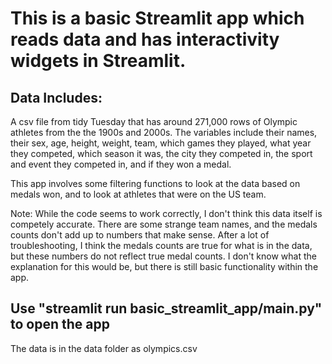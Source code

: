 # This is a basic Streamlit app which reads data and has interactivity widgets in Streamlit.

## Data Includes:
A csv file from tidy Tuesday that has around 271,000 rows of Olympic athletes from the the 1900s and 2000s. The variables include their names, their sex, age, height, weight, team, which games they played, what year they competed, which season it was, the city they competed in, the sport and event they competed in, and if they won a medal. 

This app involves some filtering functions to look at the data based on medals won, and to look at athletes that were on the US team. 

Note: While the code seems to work correctly, I don't think this data itself is competely accurate. There are some strange team names, and the medals counts don't add up to numbers that make sense. After a lot of troubleshooting, I think the medals counts are true for what is in the data, but these numbers do not reflect true medal counts. I don't know what the explanation for this would be, but there is still basic functionality within the app. 

## Use "streamlit run basic_streamlit_app/main.py" to open the app

The data is in the data folder as olympics.csv